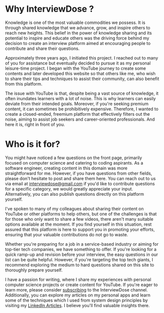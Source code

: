 # Why InterviewDose ?
Knowledge is one of the most valuable commodities we possess. It is through shared knowledge that we advance, grow, and inspire others to reach new heights. This belief in the power of knowledge sharing and its potential to inspire and educate others was the driving force behind my decision to create an interview platform aimed at encouraging people to contribute and share their questions.

Approximately three years ago, I initiated this project. I reached out to many of you for assistance but eventually decided to pursue it as my personal leisure-time project. I began with the YouTube journey to create some contents and later developed this website so that others like me, who wish to share their tips and techniques to assist their community, can also benefit from this platform.

The issue with YouTube is that, despite being a vast source of knowledge, it often inundates learners with a lot of noise. This is why learners can easily deviate from their intended goals. Moreover, if you're seeking premium content, it can sometimes be prohibitively expensive. Therefore, I wanted to create a closed-ended, freemium platform that effectively filters out the noise, aiming to assist job seekers and career-oriented professionals. And here it is, right in front of you.

# Who is it for?
You might have noticed a few questions on the front page, primarily focused on computer science and catering to coding aspirants. As a software engineer, creating content in this domain was more straightforward for me. However, if you have questions from other fields, please don't hesitate to post and share them here. You can reach out to us via email at interviewdose@gmail.com if you'd like to contribute questions for a specific category, we would greatly appreciate your input. Alternatively, you can also publish questions directly on this platform yourself.

I've spoken to many of my colleagues about sharing their content on YouTube or other platforms to help others, but one of the challenges is that for those who only want to share a few videos, there aren't many suitable options available at the moment. If you find yourself in this situation, rest assured that this platform is here to support you in promoting your efforts, ensuring that your valuable contributions do not go to waste.

Whether you're preparing for a job in a service-based industry or aiming for top-tier tech companies, we have something to offer. If you're looking for a quick ramp-up and revision before your interview, the easy questions in our list can be quite helpful. However, if you're targeting the top tech giants, I recommend exploring the medium to hard questions shared on this site to thoroughly prepare yourself.

I have a passion for writing, where I share my experiences with personal computer science projects or create content for YouTube. If you're eager to learn more, please consider <a href="https://www.youtube.com/c/InterviewDose" target="_blank">subscribing</a> to the InterviewDose channel. Additionally, you can explore my articles on my personal apps and learn some of the techniques which I used from system design principles by visiting my <a href="https://www.linkedin.com/in/sandeepsahoo/recent-activity/articles/" target="_blank">LinkedIn Articles</a>. I believe you'll find valuable insights there.

